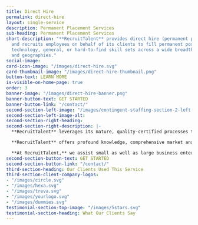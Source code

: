 ```yaml
---
title: Direct Hire
permalink: direct-hire
layout: single-service
description: Permanent Placement Services
sub-heading: Permanent Placement Services
short-description: "**RecruitTalent** provides direct hire (permanent placement) services
  and recruits employees on behalf of its clients to fill permanent positions for
  technology, general, or hard-to-find skill sets across a wide breadth of job categories
  and geographies."
social-image: 
card-icon-image: "/images/direct-hire.svg"
card-thumbnail-image: "/images/direct-hire-thumbnail.png"
button-text: LEARN MORE
is-visible-on-home-page: true
order: 3
banner-image: "/images/direct-hire-banner.png"
banner-button-text: GET STARTED
banner-button-link: "/contact/"
second-section-left-image: "/images/contingent-staffing-section-2-left.png"
second-section-left-image-alt: 
second-section-right-heading: 
second-section-right-description: |-
  **RecruitTalent** leverages its mature, quality-certified processes to provide a variety of standard and customized solutions and programs to help clients optimize their supply chain and optimize their turnaround time (TAT). RecruitTalent's workforce solutions help clients increase efficiency, accelerate project progress, cut costs, and ultimately enhance their competitive edge.

  **RecruitTalent** offers profound knowledge, comprehensive market analysis, and exceptional customer service to guarantee maximized workforce solutions in providing specialized staffing services.

  **At RecruitTalent,** we assist small as well as large business enterprises in filling hard-to-find roles at 60% lower cost compared to our competitors. With seasoned professionals, we dedicate a recruitment team to find the right people, with the right skills, for the right job and exceed the expectations of the client within the specified time frame.
second-section-button-text: GET STARTED
second-section-button-link: "/contact/"
third-section-heading: Our Clients Used This Service
third-section-client-company-logos:
- "/images/circle.svg"
- "/images/hexa.svg"
- "/images/treva.svg"
- "/images/yourlogo.svg"
- "/images/dummies.svg"
testimonial-section-top-image: "/images/5stars.svg"
testimonial-section-heading: What Our Clients Say
---
```


